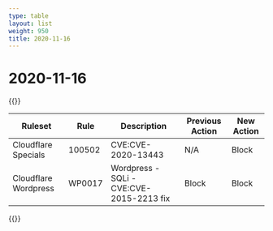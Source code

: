 ```yaml
---
type: table
layout: list
weight: 950
title: 2020-11-16
---
```


# 2020-11-16

{{<table-wrap>}}<table style="width: 100%">

<thead>
  <tr>
    <th>Ruleset</th>
    <th>Rule</th>
    <th>Description</th>
    <th>Previous Action</th>
    <th>New Action</th>
  </tr>
</thead>
<tbody>
  <tr>
    <td>Cloudflare Specials</td>
    <td>100502</td>
    <td>CVE:CVE-2020-13443</td>
    <td>N/A</td>
    <td>Block</td>
  </tr>
  <tr>
    <td>Cloudflare Wordpress</td>
    <td>WP0017</td>
    <td>Wordpress - SQLi - CVE:CVE-2015-2213 fix</td>
    <td>Block</td>
    <td>Block</td>
  </tr>
</tbody>

</table>{{</table-wrap>}}
